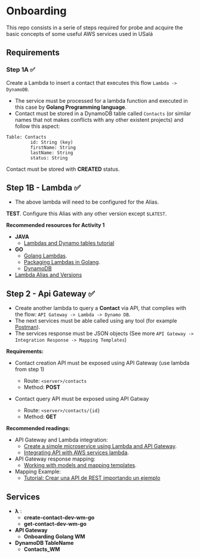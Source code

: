 # Onboarding

This repo consists in a serie of steps required for probe and acquire the basic concepts of some useful AWS services used in USalá

## Requirements
### Step 1A :white_check_mark:

Create a Lambda to insert a contact that executes this flow `Lambda -> DynamoDB`.

* The service must be processed for a lambda function and executed in this case by **Golang Programming language**.
* Contact must be stored in a DynamoDB table called `Contacts` (or similar names that not makes conflicts with any other existent projects) and follow this aspect:

````
Table: Contacts
         id: String (key)
         firstName: String
         lastName: String
         status: String
````

Contact must be stored with **CREATED** status.

## Step 1B - Lambda :white_check_mark:

* The above lambda will need to be configured for the Alias.

**TEST**. Configure this Alias with any other version except `$LATEST`.

**Recommended resources for Activity 1**

* **JAVA**
  * [Lambdas and Dynamo tables tutorial](http://www.baeldung.com/aws-lambda-dynamodb-java)
* **GO**
  * [Golang Lambdas](https://docs.aws.amazon.com/lambda/latest/dg/golang-handler.html).
  * [Packaging Lambdas in Golang](https://docs.aws.amazon.com/lambda/latest/dg/golang-package.html).
  * [DynamoDB](https://antklim.medium.com/dynamodb-expressions-and-go-b8230c253e1f)
* [Lambda Alias and Versions](https://docs.aws.amazon.com/lambda/latest/dg/configuration-versions.html)

## Step 2 - Api Gateway :white_check_mark:

* Create another lambda to query a **Contact** via API, that complies with the flow: ``` API Gateway -> Lambda -> Dynamo DB ```.
* The next services must be able called using any tool (for example [Postman](https://www.postman.com/downloads/)).
* The services response must be JSON objects (See more ``` API Gateway -> Integration Response -> Mapping Templates ```)

**Requirements:**
* Contact creation API must be exposed using API Gateway (use lambda from step 1)
  * Route: ```<server>/contacts```
  * Method: **POST**

* Contact query API must be exposed using API Gatway
  * Route: ```<server>/contacts/{id}```
  * Method: **GET**

**Recommended readings:**
* API Gateway and Lambda integration:
  * [Create a simple microservice using Lambda and API Gateway](https://docs.aws.amazon.com/lambda/latest/dg/services-apigateway-blueprint.html).
  * [Integrating API with AWS services lambda](https://docs.aws.amazon.com/apigateway/latest/developerguide/integrating-api-with-aws-services-lambda.html#api-as-lambda-proxy-create-api-resources).
* API Gateway response mapping:
  * [Working with models and mapping templates](https://docs.aws.amazon.com/apigateway/latest/developerguide/models-mappings.html).
* Mapping Example:
  * [Tutorial: Crear una API de REST importando un ejemplo](https://docs.aws.amazon.com/es_es/apigateway/latest/developerguide/api-gateway-create-api-from-example.html)



## Services

* **λ** : 
  * **create-contact-dev-wm-go**
  * **get-contact-dev-wm-go**
* **API Gateway**
  * **Onboarding Golang WM**
* **DynamoDB TableName** 
  * **Contacts_WM**